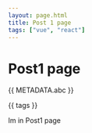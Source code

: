 ```yaml
---
layout: page.html
title: Post 1 page
tags: ["vue", "react"]
---
```


# Post1 page

{{ METADATA.abc }}

{{ tags }}


Im in Post1 page
